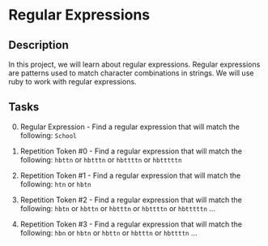 # Regular Expressions

## Description

In this project, we will learn about regular expressions. Regular expressions are patterns used to match character combinations in strings. We will use ruby to work with regular expressions.

## Tasks

0. Regular Expression - Find a regular expression that will match the following: `School`

1. Repetition Token #0 - Find a regular expression that will match the following: `hbttn` or `hbtttn` or `hbttttn` or `hbtttttn`

2. Repetition Token #1 - Find a regular expression that will match the following: `htn` or `hbtn`

3. Repetition Token #2 - Find a regular expression that will match the following: `hbtn` or `hbttn` or `hbtttn` or `hbttttn` or `hbtttttn` ...

4. Repetition Token #3 - Find a regular expression that will match the following: `hbn` or `hbtn` or `hbttn` or `hbtttn` or `hbttttn` ...
